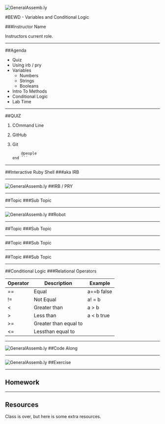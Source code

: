 ![GeneralAssemb.ly](https://github.com/generalassembly/ga-ruby-on-rails-for-devs/raw/master/images/ga.png "GeneralAssemb.ly")

#BEWD - Variables and Conditional Logic

###Instructor Name

Instructors current role.

---


##Agenda


*	Quiz
*	Using irb / pry
* 	Variables
	* 	Numbers
	*	Strings
	*	Booleans
* 	Intro To Methods
* 	Conditional Logic
* 	Lab Time


---

##QUIZ
1.	COmmand Line
2.	GitHub
3.	Git

	```def myMethod
		@people
	end ```

---


##Interactive Ruby Shell
###aka IRB




---


![GeneralAssemb.ly](http://studio.generalassemb.ly/GA_Slide_Assets/Code_along_icon_md.png)
##IRB / PRY


---


##Topic
###Sub Topic



---


![GeneralAssemb.ly](http://studio.generalassemb.ly/GA_Slide_Assets/Code_along_icon_md.png)
##Robot


---


##Topic
###Sub Topic



---


##Topic
###Sub Topic



---


##Topic
###Sub Topic



---



##Conditional Logic
###Relational Operators

|Operator|Description|Example|
|-----|------|------|
|==|Equal|a==b false|
|!=|Not Equal|a! = b|
|<|Greater than|a > b|
|>|Less than|a < b true|
|>=|Greater than equal to||
|<=|Lessthan equal to||


---



![GeneralAssemb.ly](http://studio.generalassemb.ly/GA_Slide_Assets/Code_along_icon_md.png)
##Code Along


---


![GeneralAssemb.ly](http://studio.generalassemb.ly/GA_Slide_Assets/Code_along_icon_md.png)
##Exercise

---


## Homework


---


## Resources
Class is over, but here is some extra resources.

